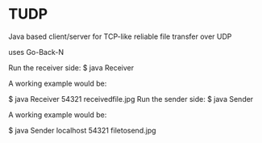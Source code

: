 # TUDP
Java based client/server for TCP-like reliable file transfer over UDP

uses Go-Back-N

Run the receiver side:
$ java Receiver <Port> <Filename>

A working example would be:

$ java Receiver 54321 receivedfile.jpg
Run the sender side:
$ java Sender <IPaddress> <Port> <Filename>

A working example would be:

$ java Sender localhost 54321 filetosend.jpg
